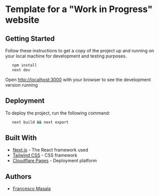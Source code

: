 # Template for a "Work in Progress" website

## Getting Started
Follow these instructions to get a copy of the project up and running on your local machine for development and testing purposes.

```bash
   npm install
   next dev
```

Open [http://localhost:3000](http://localhost:3000) with your browser to see the development version running

## Deployment
To deploy the project, run the following command:

```bash
   next build && next export
```

## Built With
- [Next.js](https://nextjs.org/) - The React framework used
- [Tailwind CSS](https://tailwindcss.com/) - CSS framework
- [Cloudflare Pages](https://pages.cloudflare.com/) - Deployment platform

## Authors
- [Francesco Masala](mailto:fmasala@hyperbit.it)

